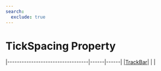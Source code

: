 ```yaml
---
search:
  exclude: true
---
```


<h1 class="heading"><span class="name">TickSpacing Property</span></h1>

|----------------------------------|------|------|
|[TrackBar](../objects/trackbar.md)|&nbsp;|&nbsp;|
